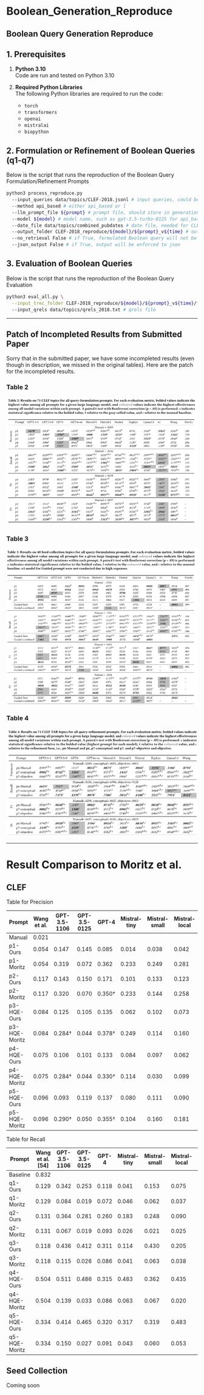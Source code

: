 # Boolean_Generation_Reproduce
Boolean Query Generation Reproduce
---

## 1. Prerequisites

1. **Python 3.10**  
   Code are run and tested on Python 3.10

2. **Required Python Libraries**  
    The following Python libraries are required to run the code:
    - `torch`
    - `transformers`
    - `openai`
    - `mistralai`
    - `biopython`

## 2. Formulation or Refinement of Boolean Queries (q1-q7)

Below is the script that runs the reproduction of the Boolean Query Formulation/Refinement Prompts
    
```bash
python3 process_reproduce.py
  --input_queries data/topics/CLEF-2018.jsonl # input queries, could be either CLEF-2018.jsonl or seed_collection.jsonl
  --method api_based # either api_based or l
  --llm_prompt_file ${prompt} # prompt file, should store in generation_prompts folder
  --model ${model} # model name, such as gpt-3.5-turbo-0125 for api_based and mistralai/Mistral-7B-Instruct-v0.2 for llm_based
  --date_file data/topics/combined_pubdates # date file, needed for CLEF, not Seed Collection
  --output_folder CLEF-2018_reproduce/${model}/${prompt}_v${time} # output folder
  --no_retrieval False # if True, formulated Boolean query will not be retrieved
  --json_output False # if True, output will be enforced to json
```


## 3. Evaluation of Boolean Queries

Below is the script that runs the reproduction of the Boolean Query Evaluation

```bash
python3 eval_all.py \
  --input_trec_folder CLEF-2018_reproduce/${model}/${prompt}_v${time}/final_trec_result \ # trec result folder
  --input_qrels data/topics/qrels_2018.txt # qrels file
```



---

## Patch of Incompleted Results from Submitted Paper

Sorry that in the submitted paper, we have some incompleted results (even though in description, we missed in the original tables). Here are the patch for the incompleted results.

### Table 2

<img src="patch/t2.png" alt="Table 2"></img>

### Table 3
<img src="patch/t3.png" alt="Table 3"></img>

### Table 4
<img src="patch/t4.png" alt="Table 4"></img>




---
# Result Comparison to Moritz et al.

## CLEF

Table for Precision

| Prompt       | Wang et al. | GPT-3.5-1106 | GPT-3.5-0125 | GPT-4  | Mistral-tiny | Mistral-small | Mistral-local | Zephyr |
|--------------|-------------|--------------|--------------|--------|--------------|---------------|---------------|--------|
| Manual       | 0.021       |              |              |        |              |               |               |        |
| p1-Ours      | 0.054       | 0.147        | 0.145        | 0.085  | 0.014        | 0.038         | 0.042         | 0.079  |
| p1-Moritz    | 0.054       | 0.319        | 0.072        | 0.362  | 0.233        | 0.249         | 0.281         | 0.122  |
| p2-Ours      | 0.117       | 0.143        | 0.150        | 0.171  | 0.101        | 0.133         | 0.123         | 0.108  |
| p2-Moritz    | 0.117       | 0.320        | 0.070        | 0.350† | 0.233        | 0.144         | 0.258         | 0.148  |
| p3-HQE-Ours  | 0.084       | 0.125        | 0.105        | 0.135  | 0.062        | 0.102         | 0.073         | 0.106  |
| p3-HQE-Moritz | 0.084       | 0.284†       | 0.044        | 0.378† | 0.249        | 0.114         | 0.160         | 0.099  |
| p4-HQE-Ours  | 0.075       | 0.106        | 0.101        | 0.133  | 0.084        | 0.097         | 0.062         | 0.114  |
| p4-HQE-Moritz | 0.075       | 0.284†       | 0.044        | 0.330† | 0.114        | 0.030         | 0.099         | 0.055  |
| p5-HQE-Ours  | 0.096       | 0.093        | 0.119        | 0.137  | 0.080        | 0.111         | 0.090         | 0.132  |
| p5-HQE-Moritz | 0.096       | 0.290†       | 0.050        | 0.355† | 0.104        | 0.160         | 0.181         | 0.129  |

Table for Recall

| Prompt | Wang et al. [54] | GPT-3.5-1106 | GPT-3.5-0125 | GPT-4 | Mistral-tiny | Mistral-small | Mistral-local | Zephyr |
|--------|-----------------|--------------|--------------|-------|--------------|---------------|---------------|--------|
| Baseline | 0.832 |              |              |       |              |               |               |        |
| q1-Ours | 0.129 | 0.342        | 0.253        | 0.118 | 0.041        | 0.153         | 0.075         | 0.041  |
| q1-Moritz | 0.129 | 0.084        | 0.019        | 0.072 | 0.046        | 0.062         | 0.037         | 0.015  |
| q2-Ours | 0.131 | 0.364        | 0.281        | 0.260 | 0.183        | 0.248         | 0.090         | 0.155  |
| q2-Moritz | 0.131 | 0.067        | 0.019        | 0.093 | 0.026        | 0.021         | 0.025         | 0.017  |
| q3-Ours | 0.118 | 0.436        | 0.412        | 0.311 | 0.114        | 0.430         | 0.205         | 0.169  |
| q3-Moritz | 0.118 | 0.115        | 0.026        | 0.086 | 0.041        | 0.063         | 0.038         | 0.007  |
| q4-HQE-Ours | 0.504 | 0.511        | 0.486        | 0.315 | 0.483        | 0.362         | 0.435         | 0.266  |
| q4-HQE-Moritz | 0.504 | 0.139        | 0.033        | 0.086 | 0.063        | 0.067         | 0.020         | 0.062  |
| q5-HQE-Ours | 0.334 | 0.414        | 0.465        | 0.320 | 0.317        | 0.319         | 0.483         | 0.290  |
| q5-HQE-Moritz | 0.334 | 0.150        | 0.027        | 0.091 | 0.043        | 0.060         | 0.053         | 0.005  |


## Seed Collection


Coming soon



